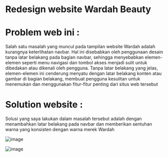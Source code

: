 # Redesign website Wardah Beauty

# Problem web ini :
Salah satu masalah yang muncul pada tampilan website Wardah adalah kurangnya keterlihatan navbar. Hal ini disebabkan oleh penggunaan desain tanpa latar belakang pada bagian navbar, sehingga menyebabkan elemen-elemen seperti menu navigasi dan tombol akses menjadi sulit untuk dibedakan atau dikenali oleh pengguna. Tanpa latar belakang yang jelas, elemen-elemen ini cenderung menyatu dengan latar belakang konten atau gambar di bagian belakang, membuat pengguna kesulitan untuk menemukan dan menggunakan fitur-fitur penting dari situs web tersebut

# Solution website :
Solusi yang saya lakukan dalam masalah tersebut adalah dengan menambahkan latar belakang pada navbar dan memberikan sentuhan warna yang konsisten dengan warna merek Wardah

![image](Bilaaproject./media/gambar1.png)

![image](Bilaaproject./media/gambar2.png)